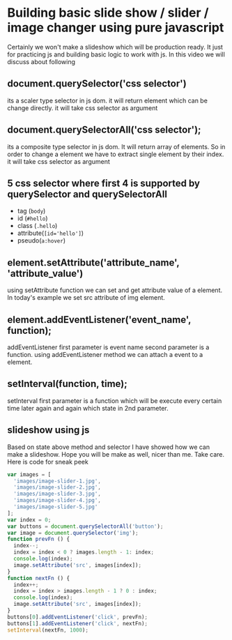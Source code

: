 # Building basic slide show / slider / image changer using pure javascript
Certainly we won't make a slideshow which will be production ready. It just for practicing js and building basic logic to work with js. In this video we will discuss about following 

## document.querySelector('css selector')
its a scaler type selector in js dom. it will return element which can be change directly. it will take css selector as argument

## document.querySelectorAll('css selector');
its a composite type selector in js dom. It will return array of elements. So in order to change a element we have to extract single element by their index. it will take css selector as argument

## 5 css selector where first 4 is supported by querySelector and querySelectorAll   
* tag (`body`)
* id (`#hello`)
* class (`.hello`)
* attribute(`[id='hello']`)
* pseudo(`a:hover`)   

## element.setAttribute('attribute_name', 'attribute_value')
using setAttribute function we can set and get attribute value of a element. In today's example we set src attribute of img element.       

## element.addEventListener('event_name', function);

addEventListener first parameter is event name second parameter is a function. using addEventListener method we can attach a event to a element.   

## setInterval(function, time);
setInterval first parameter is a function which will be execute every certain time later again and again  which state in 2nd parameter.   

## slideshow using js  

Based on state above method and selector I have showed how we can make a slideshow. Hope you will be make as well, nicer than me. Take care. Here is code for sneak peek 

~~~js
var images = [
  'images/image-slider-1.jpg',
  'images/image-slider-2.jpg',
  'images/image-slider-3.jpg',
  'images/image-slider-4.jpg',
  'images/image-slider-5.jpg'
];
var index = 0;
var buttons = document.querySelectorAll('button');
var image = document.querySelector('img');
function prevFn () {
  index--;
  index = index < 0 ? images.length - 1: index;
  console.log(index);
  image.setAttribute('src', images[index]);
}
function nextFn () {
  index++;
  index = index > images.length - 1 ? 0 : index;
  console.log(index);
  image.setAttribute('src', images[index]);
}
buttons[0].addEventListener('click', prevFn);
buttons[1].addEventListener('click', nextFn);
setInterval(nextFn, 1000);
~~~








